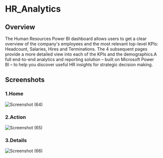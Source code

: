 # HR_Analytics
## Overview
The Human Resources Power BI dashboard allows users to get a clear overview of the company's employees and the most relevant top-level KPIs: Headcount, Salaries, Hires and Terminations. The 4 subsequent pages provide a more detailed view into each of the KPIs and the demographics.A full end-to-end analytics and reporting solution – built on Microsoft Power BI – to help you discover useful HR insights for strategic decision making.
## Screenshots
### 1.Home
![Screenshot (64)](https://github.com/RutujaPatil1321/HR_Analytics/assets/111111449/67dccb90-cb5f-4d69-a12b-0a854d661900)
### 2.Action
![Screenshot (65)](https://github.com/RutujaPatil1321/HR_Analytics/assets/111111449/98aad5d2-9d54-4fbc-a364-826dee59cf38)
### 3.Details
![Screenshot (66)](https://github.com/RutujaPatil1321/HR_Analytics/assets/111111449/2466d2f7-7fa1-4c80-9403-ca1f1960fed6)
